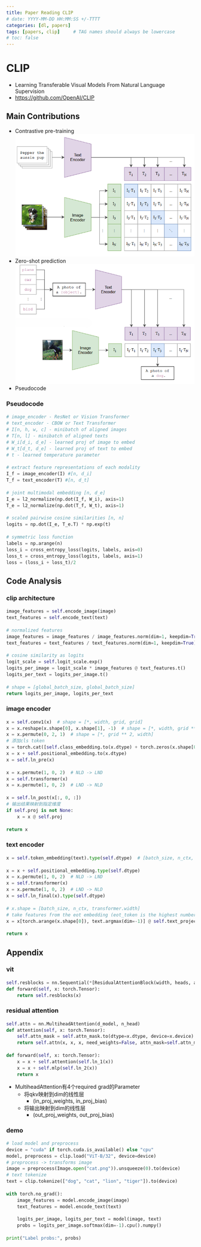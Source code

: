```yaml
---
title: Paper Reading CLIP
# date: YYYY-MM-DD HH:MM:SS +/-TTTT
categories: [dl, papers]
tags: [papers, clip]     # TAG names should always be lowercase
# toc: false
---
```


# CLIP
- Learning Transferable Visual Models From Natural Language Supervision
- https://github.com/OpenAI/CLIP

## Main Contributions
- Contrastive pre-training
![Contrastive pre-training](/assets/img/papers-files/clip/Contrastive_pretrain.png)
- Zero-shot prediction
![Zero-shot prediction](/assets/img/papers-files/clip/zeroshot_prediction.png)
- Pseudocode

### Pseudocode
```py
# image_encoder - ResNet or Vision Transformer
# text_encoder - CBOW or Text Transformer
# I[n, h, w, c] - minibatch of aligned images
# T[n, l] - minibatch of aligned texts
# W_i[d_i, d_e] - learned proj of image to embed 
# W_t[d_t, d_e] - learned proj of text to embed
# t - learned temperature parameter

# extract feature representations of each modality
I_f = image_encoder(I) #[n, d_i]
T_f = text_encoder(T) #[n, d_t]

# joint multimodal embedding [n, d_e]
I_e = l2_normalize(np.dot(I_f, W_i), axis=1)
T_e = l2_normalize(np.dot(T_f, W_t), axis=1)

# scaled pairwise cosine similarities [n, n] 
logits = np.dot(I_e, T_e.T) * np.exp(t)

# symmetric loss function
labels = np.arange(n)
loss_i = cross_entropy_loss(logits, labels, axis=0)
loss_t = cross_entropy_loss(logits, labels, axis=1)
loss = (loss_i + loss_t)/2
```

## Code Analysis
### clip architecture
```py
image_features = self.encode_image(image)
text_features = self.encode_text(text)

# normalized features
image_features = image_features / image_features.norm(dim=1, keepdim=True)
text_features = text_features / text_features.norm(dim=1, keepdim=True)

# cosine similarity as logits
logit_scale = self.logit_scale.exp()
logits_per_image = logit_scale * image_features @ text_features.t()
logits_per_text = logits_per_image.t()

# shape = [global_batch_size, global_batch_size]
return logits_per_image, logits_per_text
```

### image encoder
```py
x = self.conv1(x)  # shape = [*, width, grid, grid]
x = x.reshape(x.shape[0], x.shape[1], -1)  # shape = [*, width, grid ** 2]
x = x.permute(0, 2, 1)  # shape = [*, grid ** 2, width]
# 添加cls token
x = torch.cat([self.class_embedding.to(x.dtype) + torch.zeros(x.shape[0], 1, x.shape[-1], dtype=x.dtype, device=x.device), x], dim=1)  # shape = [*, grid ** 2 + 1, width]
x = x + self.positional_embedding.to(x.dtype)
x = self.ln_pre(x)

x = x.permute(1, 0, 2)  # NLD -> LND
x = self.transformer(x)
x = x.permute(1, 0, 2)  # LND -> NLD

x = self.ln_post(x[:, 0, :])
# 输出结果映射到指定维度
if self.proj is not None:
    x = x @ self.proj

return x
```

### text encoder
```py
x = self.token_embedding(text).type(self.dtype)  # [batch_size, n_ctx, d_model]

x = x + self.positional_embedding.type(self.dtype)
x = x.permute(1, 0, 2)  # NLD -> LND
x = self.transformer(x)
x = x.permute(1, 0, 2)  # LND -> NLD
x = self.ln_final(x).type(self.dtype)

# x.shape = [batch_size, n_ctx, transformer.width]
# take features from the eot embedding (eot_token is the highest number in each sequence)
x = x[torch.arange(x.shape[0]), text.argmax(dim=-1)] @ self.text_projection

return x
```

## Appendix
### vit
```py
self.resblocks = nn.Sequential(*[ResidualAttentionBlock(width, heads, attn_mask) for _ in range(layers)])
def forward(self, x: torch.Tensor):
    return self.resblocks(x)
```

### residual attention
```py
self.attn = nn.MultiheadAttention(d_model, n_head)
def attention(self, x: torch.Tensor):
    self.attn_mask = self.attn_mask.to(dtype=x.dtype, device=x.device) if self.attn_mask is not None else None
    return self.attn(x, x, x, need_weights=False, attn_mask=self.attn_mask)[0]

def forward(self, x: torch.Tensor):
    x = x + self.attention(self.ln_1(x))
    x = x + self.mlp(self.ln_2(x))
    return x
```
- MultiheadAttention有4个required grad的Parameter
    - 将qkv映射到dim的线性层
      - (in_proj_weights, in_proj_bias)
    - 将输出映射到dim的线性层
      - (out_proj_weights, out_proj_bias)

### demo
```py
# load model and preprocess
device = "cuda" if torch.cuda.is_available() else "cpu"
model, preprocess = clip.load("ViT-B/32", device=device)
# preprocess -> transforms image
image = preprocess(Image.open("cat.png")).unsqueeze(0).to(device)
# text tokenize
text = clip.tokenize(["dog", "cat", "lion", "tiger"]).to(device)

with torch.no_grad():
    image_features = model.encode_image(image)
    text_features = model.encode_text(text)
    
    logits_per_image, logits_per_text = model(image, text)
    probs = logits_per_image.softmax(dim=-1).cpu().numpy()

print("Label probs:", probs) 
```
